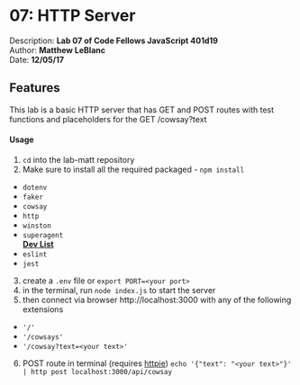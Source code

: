 # 07: HTTP Server
Description: **Lab 07 of Code Fellows JavaScript 401d19** </br>
Author: **Matthew LeBlanc** </br>
Date: **12/05/17**

## Features
This lab is a basic HTTP server that has GET and POST routes with test functions and placeholders for the GET /cowsay?text

#### Usage
1. `cd` into the lab-matt repository
2. Make sure to install all the required packaged - `npm install`
  - `dotenv`
  - `faker`
  - `cowsay`
  - `http`
  - `winston`
  - `superagent` </br>
<u>**Dev List**</u>
  - `eslint`
  - `jest`
3. create a `.env` file or `export PORT=<your port>`
4. in the terminal, run `node index.js` to start the server
5. then connect via browser http://localhost:3000 with any of the following extensions
  - `'/'`
  - `'/cowsays'`
  - `'/cowsay?text=<your text>'`

6. POST route in terminal (requires [httpie](https://httpie.org/))
`echo '{"text": "<your text>"}' | http post localhost:3000/api/cowsay`